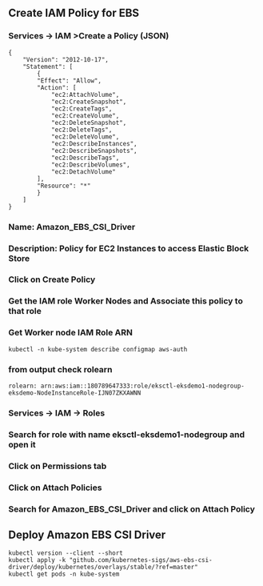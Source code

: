 ## Create IAM Policy for EBS
### Services -> IAM >Create a Policy (JSON)
    {
        "Version": "2012-10-17",
        "Statement": [
            {
            "Effect": "Allow",
            "Action": [
                "ec2:AttachVolume",
                "ec2:CreateSnapshot",
                "ec2:CreateTags",
                "ec2:CreateVolume",
                "ec2:DeleteSnapshot",
                "ec2:DeleteTags",
                "ec2:DeleteVolume",
                "ec2:DescribeInstances",
                "ec2:DescribeSnapshots",
                "ec2:DescribeTags",
                "ec2:DescribeVolumes",
                "ec2:DetachVolume"
            ],
            "Resource": "*"
            }
        ]
    }
### Name: Amazon_EBS_CSI_Driver
### Description: Policy for EC2 Instances to access Elastic Block Store
### Click on Create Policy

### Get the IAM role Worker Nodes and Associate this policy to that role
### Get Worker node IAM Role ARN
    kubectl -n kube-system describe configmap aws-auth
### from output check rolearn
    rolearn: arn:aws:iam::180789647333:role/eksctl-eksdemo1-nodegroup-eksdemo-NodeInstanceRole-IJN07ZKXAWNN

### Services -> IAM -> Roles
### Search for role with name eksctl-eksdemo1-nodegroup and open it
### Click on Permissions tab
### Click on Attach Policies
### Search for Amazon_EBS_CSI_Driver and click on Attach Policy

## Deploy Amazon EBS CSI Driver
    kubectl version --client --short
    kubectl apply -k "github.com/kubernetes-sigs/aws-ebs-csi-driver/deploy/kubernetes/overlays/stable/?ref=master"
    kubectl get pods -n kube-system